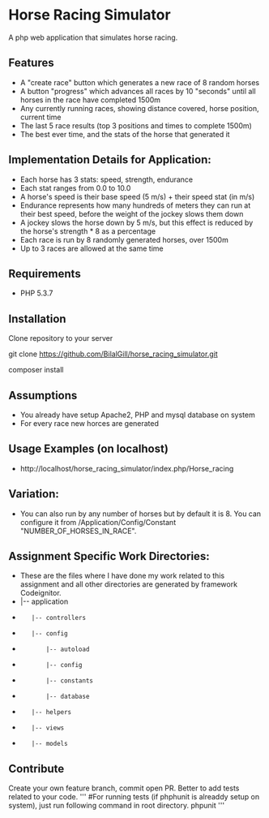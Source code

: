 # Horse Racing Simulator
A php web application that simulates horse racing. 

## Features

- A "create race" button which generates a new race of 8 random horses
- A button "progress" which advances all races by 10 "seconds" until all horses in the
race have completed 1500m
- Any currently running races, showing distance covered, horse position, current time
- The last 5 race results (top 3 positions and times to complete 1500m)
- The best ever time, and the stats of the horse that generated it

## Implementation Details for Application:

- Each horse has 3 stats: speed, strength, endurance
- Each stat ranges from 0.0 to 10.0
- A horse's speed is their base speed (5 m/s) + their speed stat (in m/s)
- Endurance represents how many hundreds of meters they can run at their best
speed, before the weight of the jockey slows them down
- A jockey slows the horse down by 5 m/s, but this effect is reduced by the horse's
strength * 8 as a percentage
- Each race is run by 8 randomly generated horses, over 1500m
- Up to 3 races are allowed at the same time

## Requirements

- PHP 5.3.7

## Installation

Clone repository to your server

git clone https://github.com/BilalGill/horse_racing_simulator.git

composer install  



## Assumptions

- You already have setup Apache2, PHP and mysql database on system
- For every race new horces are generated 


## Usage Examples (on localhost)

- http://localhost/horse_racing_simulator/index.php/Horse_racing

## Variation:

- You can also run by any number of horses but by default it is 8. You can configure it from /Application/Config/Constant "NUMBER_OF_HORSES_IN_RACE".


## Assignment Specific Work Directories:
- These are the files where I have done my work related to this assignment and all other directories are generated by framework Codeignitor.
- |-- application
-        |-- controllers
-        |-- config
-            |-- autoload
-            |-- config
-            |-- constants
-            |-- database
-        |-- helpers
-        |-- views
-        |-- models


## Contribute

Create your own feature branch, commit open PR. Better to add tests related to your code.
'''
#For running tests (if phphunit is alreaddy setup on system), just run following command in root directory.
phpunit
'''
